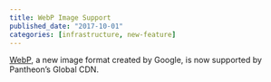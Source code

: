 ```yaml
---
title: WebP Image Support
published_date: "2017-10-01"
categories: [infrastructure, new-feature]
---
```

[WebP](https://developers.google.com/speed/webp/), a new image format created by Google, is now supported by Pantheon’s Global CDN.
